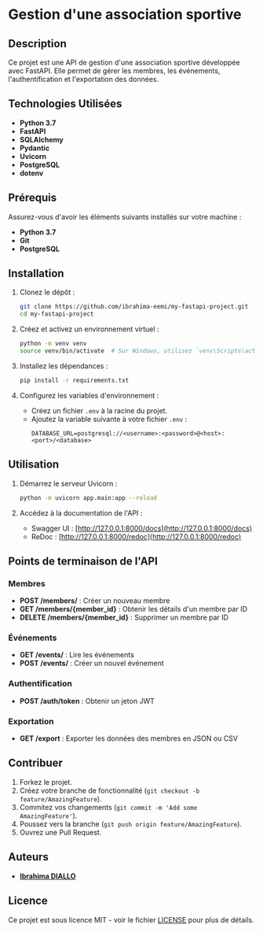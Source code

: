 # Gestion d'une association sportive

## Description

Ce projet est une API de gestion d'une association sportive développée avec FastAPI. Elle permet de gérer les membres, les événements, l'authentification et l'exportation des données.

## Technologies Utilisées

- **Python 3.7**
- **FastAPI**
- **SQLAlchemy**
- **Pydantic**
- **Uvicorn**
- **PostgreSQL**
- **dotenv**

## Prérequis

Assurez-vous d'avoir les éléments suivants installés sur votre machine :

- **Python 3.7**
- **Git**
- **PostgreSQL**

## Installation

1. Clonez le dépôt :
    ```bash
    git clone https://github.com/ibrahima-eemi/my-fastapi-project.git
    cd my-fastapi-project
    ```

2. Créez et activez un environnement virtuel :
    ```bash
    python -m venv venv
    source venv/bin/activate  # Sur Windows, utilisez `venv\Scripts\activate`
    ```

3. Installez les dépendances :
    ```bash
    pip install -r requirements.txt
    ```

4. Configurez les variables d'environnement :
    - Créez un fichier `.env` à la racine du projet.
    - Ajoutez la variable suivante à votre fichier `.env` :
        ```dotenv
        DATABASE_URL=postgresql://<username>:<password>@<host>:<port>/<database>
        ```

## Utilisation

1. Démarrez le serveur Uvicorn :
    ```bash
    python -m uvicorn app.main:app --reload
    ```

2. Accédez à la documentation de l'API :
    - Swagger UI : [http://127.0.0.1:8000/docs](http://127.0.0.1:8000/docs)
    - ReDoc : [http://127.0.0.1:8000/redoc](http://127.0.0.1:8000/redoc)

## Points de terminaison de l'API

### Membres

- **POST /members/** : Créer un nouveau membre
- **GET /members/{member_id}** : Obtenir les détails d'un membre par ID
- **DELETE /members/{member_id}** : Supprimer un membre par ID

### Événements

- **GET /events/** : Lire les événements
- **POST /events/** : Créer un nouvel événement

### Authentification

- **POST /auth/token** : Obtenir un jeton JWT

### Exportation

- **GET /export** : Exporter les données des membres en JSON ou CSV

## Contribuer

1. Forkez le projet.
2. Créez votre branche de fonctionnalité (`git checkout -b feature/AmazingFeature`).
3. Commitez vos changements (`git commit -m 'Add some AmazingFeature'`).
4. Poussez vers la branche (`git push origin feature/AmazingFeature`).
5. Ouvrez une Pull Request.

## Auteurs

- **[Ibrahima DIALLO](https://github.com/ibrahima-eemi)**

## Licence

Ce projet est sous licence MIT - voir le fichier [LICENSE](LICENSE) pour plus de détails.

